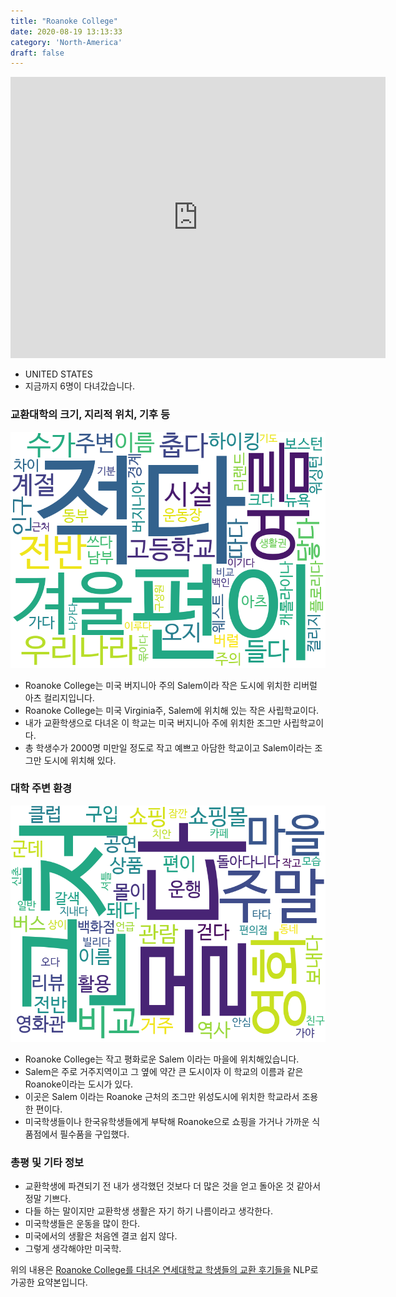 ```yaml
---
title: "Roanoke College"
date: 2020-08-19 13:13:33
category: 'North-America'
draft: false
---
```


<iframe
width="600"
height="450"
frameborder="0" style="border:0"
src="https://www.google.com/maps/embed/v1/place?key=AIzaSyC9e1AME-pVmWC4hBpFdu5S4dKzyepa3HQ&q=Roanoke+College&center=37.294248,-80.054927&zoom=14" allowfullscreen>
</iframe>

* UNITED STATES
* 지금까지 6명이 다녀갔습니다. 

### 교환대학의 크기, 지리적 위치, 기후 등

![gen_info-WordCloud](../univ_wordclouds_okt/gen_info/US000153_gen_info_okt.png)

* Roanoke College는 미국 버지니아 주의 Salem이라 작은 도시에 위치한 리버럴 아츠 컬리지입니다.
* Roanoke College는 미국 Virginia주, Salem에 위치해 있는 작은 사립학교이다.
* 내가 교환학생으로 다녀온 이 학교는 미국 버지니아 주에 위치한 조그만 사립학교이다.
* 총 학생수가 2000명 미만일 정도로 작고 예쁘고 아담한 학교이고 Salem이라는 조그만 도시에 위치해 있다.


### 대학 주변 환경

![env_info-WordCloud](../univ_wordclouds_okt/env_info/US000153_env_info_okt.png)

* Roanoke College는 작고 평화로운 Salem 이라는 마을에 위치해있습니다.
* Salem은 주로 거주지역이고 그 옆에 약간 큰 도시이자 이 학교의 이름과 같은 Roanoke이라는 도시가 있다.
* 이곳은 Salem 이라는 Roanoke 근처의 조그만 위성도시에 위치한 학교라서 조용한 편이다.
* 미국학생들이나 한국유학생들에게 부탁해 Roanoke으로 쇼핑을 가거나 가까운 식품점에서 필수품을 구입했다.


### 총평 및 기타 정보 
* 교환학생에 파견되기 전 내가 생각했던 것보다 더 많은 것을 얻고 돌아온 것 같아서 정말 기쁘다.
* 다들 하는 말이지만 교환학생 생활은 자기 하기 나름이라고 생각한다.
* 미국학생들은 운동을 많이 한다.
* 미국에서의 생활은 처음엔 결코 쉽지 않다.
* 그렇게 생각해야만 미국학.


위의 내용은 [Roanoke College를 다녀온 연세대학교 학생들의 교환 후기들을](http://oia.yonsei.ac.kr/partner/expReport.asp?ucode=US000153&bgbn=A) NLP로 가공한 요약본입니다. 
